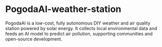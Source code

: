 # PogodaAI-weather-station
PogodaAI is a low-cost, fully autonomous DIY weather and air quality station powered by solar energy. It collects local environmental data and feeds an AI model to predict air pollution, supporting communities and open-source development.
